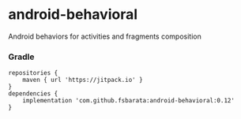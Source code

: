 # android-behavioral
Android behaviors for activities and fragments composition


### Gradle
	repositories {
		maven { url 'https://jitpack.io' }
	}
	dependencies {
		implementation 'com.github.fsbarata:android-behavioral:0.12'
	}
